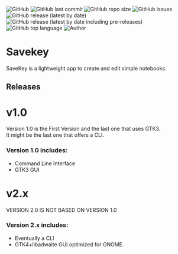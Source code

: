 ![GitHub](https://img.shields.io/github/license/norgcollective/savekey?style=for-the-badge)
![GitHub last commit](https://img.shields.io/github/last-commit/norgcollective/savekey?style=for-the-badge)
![GitHub repo size](https://img.shields.io/github/repo-size/norgcollective/savekey?style=for-the-badge)
![GitHub issues](https://img.shields.io/github/issues-raw/norgcollective/savekey?style=for-the-badge)
![GitHub release (latest by date)](https://img.shields.io/github/v/release/norgcollective/savekey?style=for-the-badge)
![GitHub release (latest by date including pre-releases)](https://img.shields.io/github/v/release/norgcollective/savekey?include_prereleases&label=Pre-Releases&style=for-the-badge)
![GitHub top language](https://img.shields.io/github/languages/top/norgcollective/savekey?style=for-the-badge)
![Author](https://img.shields.io/badge/Author-norgcollective-blue?style=for-the-badge)

# Savekey
SaveKey is a lightweight app to create and edit simple notebooks. 

## Releases

# v1.0  
Version 1.0 is the First Version and the last one that uses GTK3.    
It might be the last one that offers a CLI.    


### Version 1.0 includes:      
  * Command Line Interface     
  * GTK3 GUI          
    

# v2.x
VERSION 2.0 IS NOT BASED ON VERSION 1.0   


### Version 2.x includes:
* Eventually a CLI 
* GTK4+libadwaite GUI optimized for GNOME.      
